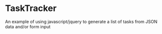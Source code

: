 # TaskTracker
An example of using javascript/jquery to generate a list of tasks from JSON data and/or form input
